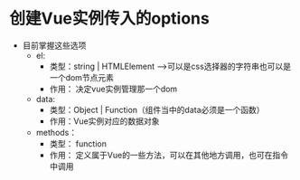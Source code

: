 # 创建Vue实例传入的options
-  目前掌握这些选项
    - el:
        - 类型：string | HTMLElement -->可以是css选择器的字符串也可以是一个dom节点元素
        - 作用： 决定vue实例管理那一个dom 
    - data:
        - 类型：Object | Function（组件当中的data必须是一个函数）
        - 作用：Vue实例对应的数据对象
    - methods：
        - 类型： function
        - 作用： 定义属于Vue的一些方法，可以在其他地方调用，也可在指令中调用